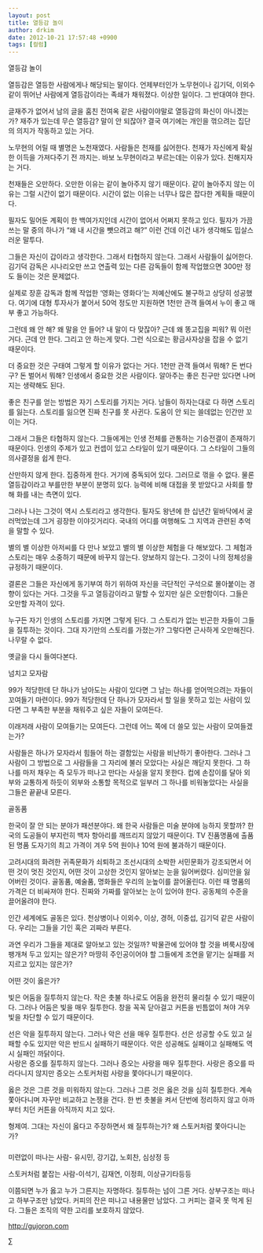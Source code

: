 ```yaml
---
layout: post
title: 열등감 놀이
author: drkim
date: 2012-10-21 17:57:48 +0900
tags: [컬럼]
---
```

   
열등감 놀이 


 열등감은 열등한 사람에게나 해당되는 말이다. 언제부터인가 노무현이나 김기덕, 이외수 같이 뛰어난 사람에게 열등감이라는 족쇄가 채워졌다. 이상한 일이다. 그 반대여야 한다. 


 글재주가 없어서 남의 글을 훔친 전여옥 같은 사람이야말로 열등감의 화신이 아니겠는가? 재주가 있는데 무슨 열등감? 말이 안 되잖아? 결국 여기에는 개인을 꺾으려는 집단의 의지가 작동하고 있는 거다. 


 노무현의 어릴 때 별명은 노천재였다. 사람들은 천재를 싫어한다. 천재가 자신에게 확실한 이득을 가져다주기 전 까지는. 바보 노무현이라고 부르는데는 이유가 있다. 친해지자는 거다. 


 천재들은 오만하다. 오만한 이유는 같이 놀아주지 않기 때문이다. 같이 놀아주지 않는 이유는 그럴 시간이 없기 때문이다. 시간이 없는 이유는 너무나 많은 잡다한 계획들 때문이다. 


 필자도 밀어둔 계획이 한 백여가지인데 시간이 없어서 어쩌지 못하고 있다. 필자가 가끔 쓰는 말 중의 하나가 “왜 내 시간을 뺏으려고 해?” 이런 건데 이건 내가 생각해도 밉살스러운 말투다. 


 그들은 자신이 갑이라고 생각한다. 그래서 타협하지 않는다. 그래서 사람들이 싫어한다. 김기덕 감독은 시나리오만 쓰고 연출력 있는 다른 감독들이 함께 작업했으면 300만 정도 들이는 것은 문제없다. 


 실제로 장훈 감독과 함께 작업한 ‘영화는 영화다’는 저예산에도 불구하고 상당히 성공했다. 여기에 대형 투자사가 붙어서 50억 정도만 지원하면 1천만 관객 들여서 누이 좋고 매부 좋고 가능하다. 


 그런데 왜 안 해? 왜 말을 안 들어? 내 말이 다 맞잖아? 근데 왜 똥고집을 피워? 뭐 이런 거다. 근데 안 한다. 그리고 안 하는게 맞다. 그런 식으로는 황금사자상을 잡을 수 없기 때문이다. 


 더 중요한 것은 구태여 그렇게 할 이유가 없다는 거다. 1천만 관객 들여서 뭐해? 돈 번다구? 돈 벌어서 뭐해? 인생에서 중요한 것은 사람이다. 알아주는 좋은 친구만 있다면 나머지는 생략해도 된다. 


 좋은 친구를 얻는 방법은 자기 스토리를 가지는 거다. 남들이 하자는대로 다 하면 스토리를 잃는다. 스토리를 잃으면 진짜 친구를 못 사귄다. 도움이 안 되는 쓸데없는 인간만 꼬이는 거다. 


 그래서 그들은 타협하지 않는다. 그들에게는 인생 전체를 관통하는 기승전결이 존재하기 때문이다. 인생의 주제가 있고 컨셉이 있고 스타일이 있기 때문이다. 그 스타일이 그들의 의사결정을 쉽게 한다. 


 산만하지 않게 한다. 집중하게 한다. 거기에 중독되어 있다. 그러므로 꺾을 수 없다. 물론 열등감이라고 부를만한 부분이 분명히 있다. 능력에 비해 대접을 못 받았다고 사회를 향해 화를 내는 측면이 있다. 


 그러나 나는 그것이 역시 스토리라고 생각한다. 필자도 왕년에 한 십년간 밑바닥에서 굴러먹었는데 그거 굉장한 이야깃거리다. 국내의 어디를 여행해도 그 지역과 관련된 추억을 말할 수 있다. 


 별의 별 이상한 아저씨를 다 만나 보았고 별의 별 이상한 체험을 다 해보았다. 그 체험과 스토리는 매우 소중하기 때문에 바꾸지 않는다. 양보하지 않는다. 그것이 나의 정체성을 규정하기 때문이다. 


 결론은 그들은 자신에게 동기부여 하기 위하여 자신을 극단적인 구석으로 몰아붙이는 경향이 있다는 거다. 그것을 두고 열등감이라고 말할 수 있지만 실은 오만함이다. 그들은 오만할 자격이 있다. 


 누구든 자기 인생의 스토리를 가지면 그렇게 된다. 그 스토리가 없는 빈곤한 자들이 그들을 질투하는 것이다. 그대 자기만의 스토리를 가졌는가? 그렇다면 근사하게 오만해진다. 나무랄 수 없다. 


 옛글을 다시 들여다본다. 




넘치고 모자람 


 99가 적당한데 단 하나가 남아도는 사람이 있다면 그 남는 하나를 얻어먹으려는 자들이 꼬여들기 마련이다. 99가 적당한데 단 하나가 모자라서 할 일을 못하고 있는 사람이 있다면 그 부족한 부분을 채워주고 싶은 자들이 모여든다. 


 이래저래 사람이 모여들기는 모여든다. 그런데 어느 쪽에 더 쓸모 있는 사람이 모여들겠는가? 


 사람들은 하나가 모자라서 힘들어 하는 결함있는 사람을 비난하기 좋아한다. 그러나 그 사람이 그 방법으로 그 사람들을 그 자리에 불러 모았다는 사실은 깨닫지 못한다. 그 하나를 마저 채우는 즉 모두가 떠나고 만다는 사실을 알지 못한다. 컵에 손잡이를 달아 외부와 교통하게 하듯이 외부와 소통할 목적으로 일부러 그 하나를 비워놓았다는 사실을 그들은 끝끝내 모른다. 




골동품 


 한국이 잘 안 되는 분야가 패션분야다. 왜 한국 사람들은 미술 분야에 능하지 못할까? 한국의 도공들이 부지런히 백자 항아리를 깨뜨리지 않았기 때문이다. TV 진품명품에 출품된 명품 도자기의 최고 가격이 겨우 5억 원이나 10억 원에 불과하기 때문이다.

  
고려시대의 화려한 귀족문화가 쇠퇴하고 조선시대의 소박한 서민문화가 강조되면서 어떤 것이 멋진 것인지, 어떤 것이 고상한 것인지 알아보는 눈을 잃어버렸다. 심미안을 잃어버린 것이다. 골동품, 예술품, 명화들은 우리의 눈높이를 끌어올린다. 이런 때 명품의 가격은 더 비싸져야 한다. 진짜와 가짜를 알아보는 눈이 있어야 한다. 공동체의 수준을 끌어올려야 한다. 


 인간 세계에도 골동은 있다. 천상병이나 이외수, 이상, 경허, 이중섭, 김기덕 같은 사람이다. 우리는 그들을 기인 혹은 괴짜라 부른다. 


 과연 우리가 그들을 제대로 알아보고 있는 것일까? 박물관에 있어야 할 것을 벼룩시장에 팽개쳐 두고 있지는 않은가? 마땅히 주인공이어야 할 그들에게 조연을 맡기는 실패를 저지르고 있지는 않은가? 




어떤 것이 옳은가? 


 빛은 어둠을 질투하지 않는다. 작은 촛불 하나로도 어둠을 완전히 물리칠 수 있기 때문이다. 그러나 어둠은 빛을 매우 질투한다. 창을 꼭꼭 닫아걸고 커튼을 빈틈없이 쳐야 겨우 빛을 차단할 수 있기 때문이다.

  
선은 악을 질투하지 않는다. 그러나 악은 선을 매우 질투한다. 선은 성공할 수도 있고 실패할 수도 있지만 악은 반드시 실패하기 때문이다. 악은 성공해도 실패이고 실패해도 역시 실패인 까닭이다.  
사랑은 증오를 질투하지 않는다. 그러나 증오는 사랑을 매우 질투한다. 사랑은 증오를 따라다니지 않지만 증오는 스토커처럼 사랑을 쫓아다니기 때문이다. 


 옳은 것은 그른 것을 미워하지 않는다. 그러나 그른 것은 옳은 것을 심히 질투한다. 계속 쫓아다니며 자꾸만 비교하고 논쟁을 건다. 한 번 촛불을 켜서 단번에 정리하지 않고 아까부터 치던 커튼을 아직까지 치고 있다. 


 형제여. 그대는 자신이 옳다고 주장하면서 왜 질투하는가? 왜 스토커처럼 쫓아다니는가? 











  ###






  미련없이 떠나는 사람- 유시민, 강기갑, 노회찬, 심상정 등



  스토커처럼 붙잡는 사람-이석기, 김재연, 이정희, 이상규기타등등






  이쯤되면 누가 옳고 누가 그른지는 자명하다. 질투하는 넘이 그른 거다. 상부구조는 떠나고 하부구조만 남았다. 커피의 잔은 떠나고 내용물만 남았다. 그 커피는 결국 못 먹게 된다. 그들은 조직의 약한 고리를 보호하지 않았다.












  http://gujoron.com


  ∑